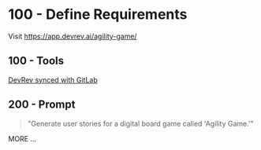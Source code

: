 # 100 - Define Requirements

Visit https://app.devrev.ai/agility-game/

## 100 - Tools 
   
[DevRev synced with GitLab](https://marketplace.devrev.ai/gitlab-pzy4ce0g)  
   
## 200 - Prompt 
   
>  "Generate user stories for a digital board game called 'Agility Game.'"

MORE ...
